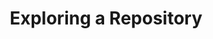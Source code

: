 ---
layout: module
leadingpath: ../
title: Exploring a Repository
pre-requisites:
learning-objective: Locate the key features of a GitHub repository.
screens:
  - image-slide:
      title: GitHub Repositories
      image: repository-intro.jpg
      presenter-script:
        - A repository is the most basic element of GitHub. It is easiest to imagine as a project's folder. However, unlike an ordinary folder on your laptop, a GitHub repository offers simple yet powerful tools for collaborating with others. A repository contains all of the project files (including documentation), and stores each file's revision history. Whether you are just curious or you are a major contributor, knowing your way around a repository is essential!
  - video-slide:
      title: Exploring a repository
      video: https://www.youtube.com/watch?v=r5C6yXNaSGo
      video-script:
        - do: Navigate to the first sample repository
          say: The GitHub repository is the container that holds everything related to your project.
        - do: Click `Code` view
          say: The code view is where you will find the files included in the repository. These files may contain the project code, documentation, and other important files. We also call this view the root of the project. Any changes to these files will be tracked via Git version control.
        - do: View the `README.md`
          say: The README.md is a special file that we recommend all repositories contain. GitHub looks for this file and helpfully displays it below the repository. The README should explain the project and point readers to helpful information within the project.
        - do: Click `Issues` view
          say: Issues are used to track bugs and feature requests. Issues can be assigned to specific team members and are designed to encourage discussion and collaboration.
        - do: Click `Pull Request` view
          say: A Pull Request represents a change, such as adding, modifying, or deleting files, which the author would like to make to the repository. Pull Requests are used to resolve Issues. Go ahead and click around in the class repository now to familiarize yourself with its contents.
      production-notes:
  - quiz:
      title: Exploring a Repository
      id: COLL-01-quiz-01
      presenter-script: Before we move on, let's make sure we can find important parts of a repository
      questions:
        - title: "What is being discussed in Issue #3"
          id: COLL-01-qq1
          type: open-response
          options:
            - value: /bio/
              id: COLL-01-qq1-o1
              response: Good job! Issue 3 is discussing what we should include in a bio.
              correct: true
            - value: # Null means it matches anything else - please make this the last option
              id: COLL-01-qq1-o2
              response: Not quite. Issue 3 is discussing what should be included in a bio.
              correct: false
  - quiz:
      title: Exploring a Repository
      id: COLL-01-quiz-02
      presenter-script: Before we move on, let's make sure we can find important parts of a repository
      questions:
        - title: What is the Issue number for the discussion on updating the .gitignore
          id: COLL-01-qq2
          type: open-response
          options:
            - value: "/^#?4$/"
              id: COLL-01-qq2-o1
              response: "Good job! Issue #4 is discussing the updates to the .gitignore."
              correct: true
            - value: # Null means it matches anything else - please make this the last option
              id: COLL-01-qq2-o2
              response: "Not quite. Issue #4 is discussing the updates to the .gitignore."
  - quiz:
      title: Exploring a Repository
      id: COLL-01-quiz-03
      presenter-script: Before we move on, let's make sure we can find important parts of a repository
      questions:
        - title: "Who opened Issue #1"
          id: COLL-01-qq3
          type: open-response
          options:
            - value: /crichID/i
              id: COLL-01-qq3-o1
              response: "Good job! @crichID opened issue #1."
              correct: true
            - value: # Null means it matches anything else - please make this the last option
              id: COLL-01-qq3-o2
              response: "Not quite. @crichID opened issue #1."
              correct: false
  - quiz:
      title: Exploring a Repository
      id: COLL-01-quiz-04
      presenter-script: Before we move on, let's make sure we can find important parts of a repository
      questions:
        - title: "Who was the first person to comment on Issue #2"
          id: COLL-01-qq4
          type: open-response
          options:
            - value: /peterbell/i
              id: COLL-01-qq4-o1
              response: "Good job! @peterbell was the first person to comment on issue #2."
              correct: true
            - value: # Null means it matches anything else - please make this the last option
              id: COLL-01-qq4-o2
              response: "Not quite. @peterbell was the first person to comment on issue #2."
              correct: false
  - quiz:
      title: Exploring a Repository
      id: COLL-01-quiz-05
      presenter-script: Before we move on, let's make sure we can find important parts of a repository
      questions:
        - title: "Bonus Question! What is the number of the Pull Request that is fixing issue #4"
          id: COLL-01-qq5
          type: open-response
          options:
            - value: "/^#?5$/"
              id: COLL-01-qq5-o1
              response: "Good job! PR #5 is fixing the .gitignore file."
              correct: true
            - value: # Null means it matches anything else - please make this the last option
              id: COLL-01-qq5-o2
              response: "Not quite. PR #5 is fixing the .gitignore file."
              correct: false
additional-labs:
additional-questions:
resources:
  - title: "GitHub Glossary: Repository"
    url: https://help.github.com/articles/github-glossary/#repository

---